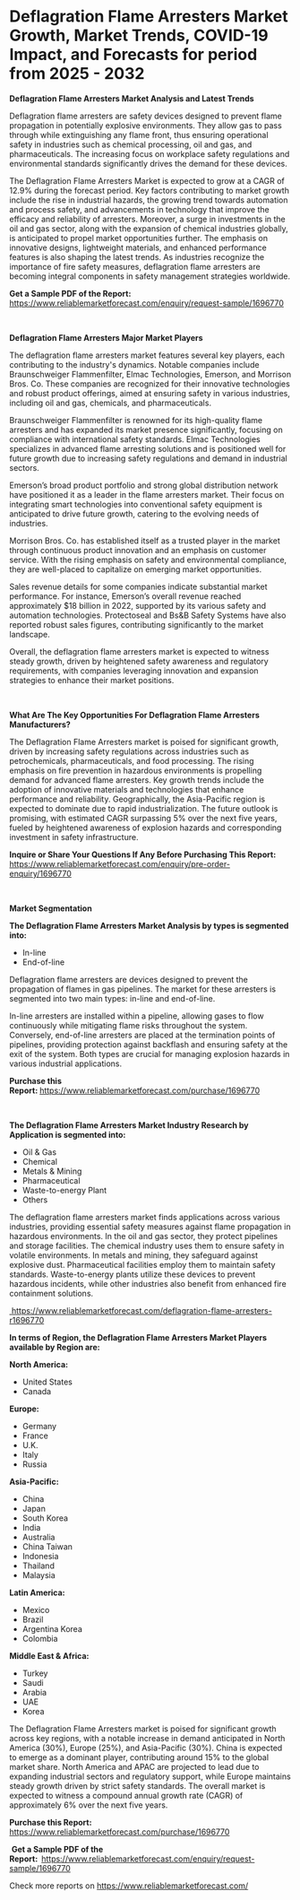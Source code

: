 <p><h1>Deflagration Flame Arresters Market Growth, Market Trends, COVID-19 Impact, and Forecasts for period from 2025 - 2032</h1></p><p><strong>Deflagration Flame Arresters Market Analysis and Latest Trends</strong></p>
<p><p>Deflagration flame arresters are safety devices designed to prevent flame propagation in potentially explosive environments. They allow gas to pass through while extinguishing any flame front, thus ensuring operational safety in industries such as chemical processing, oil and gas, and pharmaceuticals. The increasing focus on workplace safety regulations and environmental standards significantly drives the demand for these devices.</p><p>The Deflagration Flame Arresters Market is expected to grow at a CAGR of 12.9% during the forecast period. Key factors contributing to market growth include the rise in industrial hazards, the growing trend towards automation and process safety, and advancements in technology that improve the efficacy and reliability of arresters. Moreover, a surge in investments in the oil and gas sector, along with the expansion of chemical industries globally, is anticipated to propel market opportunities further. The emphasis on innovative designs, lightweight materials, and enhanced performance features is also shaping the latest trends. As industries recognize the importance of fire safety measures, deflagration flame arresters are becoming integral components in safety management strategies worldwide.</p></p>
<p><strong>Get a Sample PDF of the Report:&nbsp;</strong> <a href="https://www.reliablemarketforecast.com/enquiry/request-sample/1696770?utm_campaign=2195&utm_medium=2&utm_source=Github&utm_content=ia&utm_term=20022025&utm_id=deflagration-flame-arresters">https://www.reliablemarketforecast.com/enquiry/request-sample/1696770</a></p>
<p>&nbsp;</p>
<p><strong>Deflagration Flame Arresters Major Market Players</strong></p>
<p><p>The deflagration flame arresters market features several key players, each contributing to the industry's dynamics. Notable companies include Braunschweiger Flammenfilter, Elmac Technologies, Emerson, and Morrison Bros. Co. These companies are recognized for their innovative technologies and robust product offerings, aimed at ensuring safety in various industries, including oil and gas, chemicals, and pharmaceuticals.</p><p>Braunschweiger Flammenfilter is renowned for its high-quality flame arresters and has expanded its market presence significantly, focusing on compliance with international safety standards. Elmac Technologies specializes in advanced flame arresting solutions and is positioned well for future growth due to increasing safety regulations and demand in industrial sectors.</p><p>Emerson’s broad product portfolio and strong global distribution network have positioned it as a leader in the flame arresters market. Their focus on integrating smart technologies into conventional safety equipment is anticipated to drive future growth, catering to the evolving needs of industries.</p><p>Morrison Bros. Co. has established itself as a trusted player in the market through continuous product innovation and an emphasis on customer service. With the rising emphasis on safety and environmental compliance, they are well-placed to capitalize on emerging market opportunities.</p><p>Sales revenue details for some companies indicate substantial market performance. For instance, Emerson’s overall revenue reached approximately $18 billion in 2022, supported by its various safety and automation technologies. Protectoseal and Bs&B Safety Systems have also reported robust sales figures, contributing significantly to the market landscape.</p><p>Overall, the deflagration flame arresters market is expected to witness steady growth, driven by heightened safety awareness and regulatory requirements, with companies leveraging innovation and expansion strategies to enhance their market positions.</p></p>
<p>&nbsp;</p>
<p><strong>What Are The Key Opportunities For Deflagration Flame Arresters Manufacturers?</strong></p>
<p><p>The Deflagration Flame Arresters market is poised for significant growth, driven by increasing safety regulations across industries such as petrochemicals, pharmaceuticals, and food processing. The rising emphasis on fire prevention in hazardous environments is propelling demand for advanced flame arresters. Key growth trends include the adoption of innovative materials and technologies that enhance performance and reliability. Geographically, the Asia-Pacific region is expected to dominate due to rapid industrialization. The future outlook is promising, with estimated CAGR surpassing 5% over the next five years, fueled by heightened awareness of explosion hazards and corresponding investment in safety infrastructure.</p></p>
<p><strong>Inquire or Share Your Questions If Any Before Purchasing This Report:</strong> <a href="https://www.reliablemarketforecast.com/enquiry/pre-order-enquiry/1696770?utm_campaign=2195&utm_medium=2&utm_source=Github&utm_content=ia&utm_term=20022025&utm_id=deflagration-flame-arresters">https://www.reliablemarketforecast.com/enquiry/pre-order-enquiry/1696770</a></p>
<p>&nbsp;</p>
<p><strong>Market Segmentation</strong></p>
<p><strong>The Deflagration Flame Arresters Market Analysis by types is segmented into:</strong></p>
<p><ul><li>In-line</li><li>End-of-line</li></ul></p>
<p><p>Deflagration flame arresters are devices designed to prevent the propagation of flames in gas pipelines. The market for these arresters is segmented into two main types: in-line and end-of-line. </p><p>In-line arresters are installed within a pipeline, allowing gases to flow continuously while mitigating flame risks throughout the system. Conversely, end-of-line arresters are placed at the termination points of pipelines, providing protection against backflash and ensuring safety at the exit of the system. Both types are crucial for managing explosion hazards in various industrial applications.</p></p>
<p><strong>Purchase this Report:&nbsp;</strong><a href="https://www.reliablemarketforecast.com/purchase/1696770?utm_campaign=2195&utm_medium=2&utm_source=Github&utm_content=ia&utm_term=20022025&utm_id=deflagration-flame-arresters">https://www.reliablemarketforecast.com/purchase/1696770</a></p>
<p>&nbsp;</p>
<p><strong>The Deflagration Flame Arresters Market Industry Research by Application is segmented into:</strong></p>
<p><ul><li>Oil & Gas</li><li>Chemical</li><li>Metals & Mining</li><li>Pharmaceutical</li><li>Waste-to-energy Plant</li><li>Others</li></ul></p>
<p><p>The deflagration flame arresters market finds applications across various industries, providing essential safety measures against flame propagation in hazardous environments. In the oil and gas sector, they protect pipelines and storage facilities. The chemical industry uses them to ensure safety in volatile environments. In metals and mining, they safeguard against explosive dust. Pharmaceutical facilities employ them to maintain safety standards. Waste-to-energy plants utilize these devices to prevent hazardous incidents, while other industries also benefit from enhanced fire containment solutions.</p></p>
<p><a href="https://www.reliablemarketforecast.com/deflagration-flame-arresters-r1696770?utm_campaign=2195&utm_medium=2&utm_source=Github&utm_content=ia&utm_term=20022025&utm_id=deflagration-flame-arresters">&nbsp;https://www.reliablemarketforecast.com/deflagration-flame-arresters-r1696770</a></p>
<p><strong>In terms of Region, the Deflagration Flame Arresters Market Players available by Region are:</strong></p>
<p>
    <p> <strong> North America: </strong>
        <ul>
            <li>United States</li>
            <li>Canada</li>
        </ul>
        </p> 
    <p> <strong> Europe: </strong>
        <ul>
            <li>Germany</li>
            <li>France</li>
            <li>U.K.</li>
            <li>Italy</li>
            <li>Russia</li>
        </ul>
        </p> 
    <p> <strong> Asia-Pacific: </strong>
        <ul>
            <li>China</li>
            <li>Japan</li>
            <li>South Korea</li>
            <li>India</li>
            <li>Australia</li>
            <li>China Taiwan</li>
            <li>Indonesia</li>
            <li>Thailand</li>
            <li>Malaysia</li>
        </ul>
        </p> 
    <p> <strong> Latin America: </strong>
        <ul>
            <li>Mexico</li>
            <li>Brazil</li>
            <li>Argentina Korea</li>
            <li>Colombia</li>
        </ul>
        </p> 
    <p> <strong> Middle East & Africa: </strong>
        <ul>
            <li>Turkey</li>
            <li>Saudi</li>
            <li>Arabia</li>
            <li>UAE</li>
            <li>Korea</li>
        </ul>
    </p>
    </p>
<p><p>The Deflagration Flame Arresters market is poised for significant growth across key regions, with a notable increase in demand anticipated in North America (30%), Europe (25%), and Asia-Pacific (30%). China is expected to emerge as a dominant player, contributing around 15% to the global market share. North America and APAC are projected to lead due to expanding industrial sectors and regulatory support, while Europe maintains steady growth driven by strict safety standards. The overall market is expected to witness a compound annual growth rate (CAGR) of approximately 6% over the next five years.</p></p>
<p><strong>Purchase this Report: </strong><a href="https://www.reliablemarketforecast.com/purchase/1696770?utm_campaign=2195&utm_medium=2&utm_source=Github&utm_content=ia&utm_term=20022025&utm_id=deflagration-flame-arresters">https://www.reliablemarketforecast.com/purchase/1696770</a></p>
<p>&nbsp;<strong>Get a Sample PDF of the Report:&nbsp;&nbsp;</strong><a href="https://www.reliablemarketforecast.com/enquiry/request-sample/1696770?utm_campaign=2195&utm_medium=2&utm_source=Github&utm_content=ia&utm_term=20022025&utm_id=deflagration-flame-arresters">https://www.reliablemarketforecast.com/enquiry/request-sample/1696770</a></p>
<p><strong></strong></p>
<p>Check more reports on <a href="https://www.reliablemarketforecast.com/?utm_campaign=2195&utm_medium=2&utm_source=Github&utm_content=ia&utm_term=20022025&utm_id=deflagration-flame-arresters">https://www.reliablemarketforecast.com/</a></p>